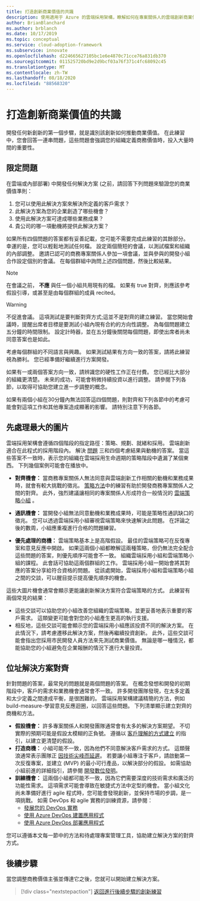 ```yaml
---
title: 打造創新商業價值的共識
description: 使用適用于 Azure 的雲端採用架構，瞭解如何在專案關係人的雲端創新商業價值定義方面建立共識。
author: BrianBlanchard
ms.author: brblanch
ms.date: 10/17/2019
ms.topic: conceptual
ms.service: cloud-adoption-framework
ms.subservice: innovate
ms.openlocfilehash: d224665627105bc1e6e4870c71cce76a831db370
ms.sourcegitcommit: 011525720bd9e2d9bcf03a76f371c4fc68092c45
ms.translationtype: MT
ms.contentlocale: zh-TW
ms.lasthandoff: 08/18/2020
ms.locfileid: "88568320"
---
```

# <a name="build-consensus-on-the-business-value-of-innovation"></a>打造創新商業價值的共識

開發任何新創新的第一個步驟，就是識別該創新如何推動商業價值。 在此練習中，您會回答一連串問題，這些問題會強調您的組織定義商務價值時，投入大量時間的重要性。

## <a name="qualifying-questions"></a>限定問題

在雲端或內部部署) 中開發任何解決方案 (之前，請回答下列問題來驗證您的商業價值準則：

1. 您可以使用此解決方案來解決所定義的客戶需求？
1. 此解決方案為您的企業創造了哪些機會？
1. 使用此解決方案可達成哪些業務成果？
1. 貴公司的哪一項動機將提供此解決方案？

如果所有四個問題的答案都有妥善記載，您可能不需要完成此練習的其餘部分。 幸運的是，您可以輕鬆地測試任何檔。 設定兩個簡短的會議，以測試檔案和組織的內部調整。 邀請已認可的商務專案關係人參加一項會議，並與參與的開發小組合作設定個別的會議。 在每個群組中詢問上述四個問題，然後比較結果。

> [!NOTE]
> 在會議之前， **不應** 與任一個小組共用現有的檔。 如果有 true 對齊，則應該參考假設引導，或甚至是由每個群組的成員 recited。

<!-- -->

> [!WARNING]
> 不促進會議。 這項測試是要判斷對齊方式;這並不是對齊的建立練習。 當您開始會議時，提醒出席者目標是要測試小組內現有合約的方向性調整。 為每個問題建立五分鐘的時間限制。 設定計時器，並在五分鐘後關閉每個問題，即使出席者尚未同意答案也是如此。

考慮每個群組的不同語言與興趣。 如果測試結果有方向一致的答案，請將此練習視為勝利。 您已經準備好繼續進行方案開發。

如果有一或兩個答案方向一致，請辨識您的硬性工作正在付費。 您已經比大部分的組織更清楚。 未來的成功，可能會稍微持續投資以進行調整。 請參閱下列各節，以取得可協助您建立進一步調整的概念。

如果有兩個小組在30分鐘內無法回答這四個問題，則對齊和下列各節中的考慮可能會對這項工作和其他專案造成顯著的影響。 請特別注意下列各節。

<!-- docsTest:ignore "Strategy, Plan, Ready, and Adopt" -->

## <a name="address-the-big-picture-first"></a>先處理最大的圖片

雲端採用架構會遵循四個階段的指定路徑：策略、規劃、就緒和採用。 雲端創新適合在此程式的採用階段內。 解決 [問題](#qualifying-questions) 三和四個考慮結果與動機的答案。 當這些答案不一致時，表示您的組織在雲端採用生命週期的策略階段中遺漏了某個東西。 下列幾個案例可能會在播放中。

- **對齊機會：** 當商務專案關係人無法同意與雲端創新工作相關的動機和業務成果時，就會有較大挑戰的徵兆。 [策略方法](../strategy/index.md)中的練習有助於開發商務專案關係人之間的對齊。 此外，強烈建議讓相同的專案關係人形成符合一般情況的 [雲端策略小組](../organize/cloud-strategy.md) 。

- **通訊機會：** 當開發小組無法同意動機和業務成果時，可能是策略性通訊缺口的徵兆。 您可以透過雲端採用小組審視雲端策略來快速解決此問題。 在評論之後的數周，小組應重複進行合格的問題練習。

- **優先處理的商機：** 雲端策略基本上是高階假設。 最佳的雲端策略可在反復專案和意見反應中開啟。 如果這兩個小組都瞭解這兩種策略，但仍無法完全配合這些問題的答案，則優先順序可能會不一致。 組織雲端採用小組和雲端策略小組的課程。 此會話可協助這兩個群組的工作。 雲端採用小組一開始會將其對應的答案分享給符合資格的問題。 從該處開始，雲端採用小組和雲端策略小組之間的交談，可以醒目提示提高優先順序的機會。

這些大圖片機會通常會顯示更能讓創新解決方案符合雲端策略的方式。 此練習有兩個常見的結果：

- 這些交談可以協助您的小組改善您組織的雲端策略，並更妥善地表示重要的客戶需求。 這類變更可能會對您的小組產生更高的執行支援。
- 相反地，這些交談可能會顯示您的雲端採用小組應該投資不同的解決方案。 在此情況下，請考慮遷移此解決方案，然後再繼續投資創新。 此外，這些交談可能會指出您採用市民開發人員方法來先測試商業價值。 無論是哪一種情況，都能協助您的小組避免在企業報酬的情況下進行大量投資。

## <a name="address-solution-alignment"></a>位址解決方案對齊

針對問題的答案，最常見的問題就是兩個問題的答案。 在概念發想和開發的初期階段中，客戶的需求和業務機會通常會不一致。 許多開發團隊發現，在太多定義和太少定義之間達成平衡，是很困難的。 雲端採用架構建議精簡的方法，例如 build-measure-學習意見反應迴圈，以回答這些問題。 下列清單顯示建立對齊的商機和方法。

- **假設機會：** 許多專案關係人和開發團隊通常會有太多的解決方案期望。 不切實際的預期可能是假設太模糊的正負號。 遵循以 [客戶理解的方式建立](./considerations/build.md) 的指引，以建立更清楚的假設。
- **打造商機：** 小組可能不一致，因為他們不同意解決客戶需求的方式。 這類聲浪通常表示團隊正 [因技術尖峰而延遲](./considerations/build.md#reduce-complexity-and-delay-technical-spikes)。 若要讓小組專注于客戶，請啟動第一次反復專案，並建立 (MVP) 的最小可行產品，以解決部分的假設。 如需協助小組前進的詳細指引，請參閱 [開發數位發明](./considerations/invention.md)。
- **訓練機會：** 這兩個小組都可能不一致，因為它們需要深度的技術需求和廣泛的功能性需求。 這項需求可能會導致在敏捷式方法中定型的機會。 當小組文化尚未準備好進行 agile 程式時，您可能會發現創新，並保持市場的步調，是一項挑戰。 如需 DevOps 和 agile 實務的訓練資源，請參閱：
  - [發展您的 DevOps 實務](/learn/paths/evolve-your-devops-practices)
  - [使用 Azure DevOps 建置應用程式](/learn/paths/build-applications-with-azure-devops)
  - [使用 Azure DevOps 部署應用程式](/learn/paths/deploy-applications-with-azure-devops)

您可以遵循本文每一節中的方法和待處理專案管理工具，協助建立解決方案的對齊方式。

## <a name="next-steps"></a>後續步驟

當您調整商務價值主張並傳達它之後，您就可以開始建立解決方案。

> [!div class="nextstepaction"]
> [返回進行後續步驟的創新練習](./index.md)
